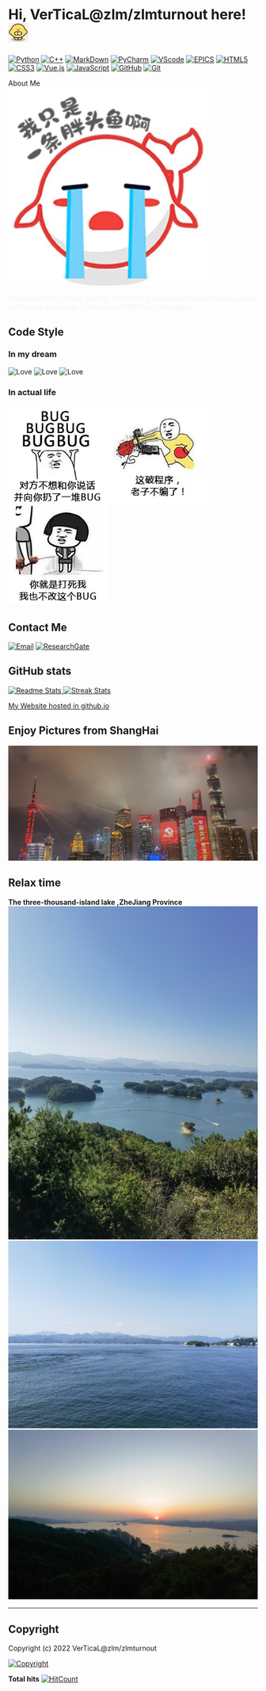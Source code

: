 <!--
**Github/zlmturnout~ This is my personal Github repository** its <README.md> (this file) appears on my GitHub profile.
-->
<!-- Title-->
# Hi, VerTicaL@zlm/zlmturnout here! <img src="/img/handrubber.gif" width="40" type="image/gif"/>
<!-- Coding Badges-->
[![Python](https://img.shields.io/badge/-Python%20-%233776AB?style=flat&logo=Python&logoColor=white)](https://www.python.org)
[![C++](https://img.shields.io/badge/-C%2FC%2B%2B%20-brightgreen?style=flat&logo=Claris)](https://www.stroustrup.com/)
[![MarkDown](https://img.shields.io/badge/-Markdown-ff69b4?style=flat&logo=Markdown)](https://markdown.com.cn/basic-syntax/)
[![PyCharm](https://img.shields.io/badge/-Pycharm-%2319A974?style=flat&logo=Pycharm)](https://www.jetbrains.com/pycharm/)
[![VScode](https://img.shields.io/badge/-VScode-%23007ACC?style=flat&logo=Visual%20Studio%20Code)](https://code.visualstudio.com/)
[![EPICS](https://img.shields.io/badge/-EPICS-informational?style=flat&logo=Co-op)](https://epics-controls.org/)
[![HTML5](https://img.shields.io/badge/-HTML5-e34c26?logo=html5&logoColor=white&style=flat)](https://www.w3.org)
[![CSS3](https://img.shields.io/badge/-CSS3-2965f1?logo=css3&logoColor=white&style=flat)](https://www.w3.org)
[![Vue.js](https://img.shields.io/badge/-Vue.js-4fc08d?logo=vuedotjs&logoColor=white&style=flat)](https://vuejs.org)
[![JavaScript](https://img.shields.io/badge/-JavaScript-F7DF1E?logo=javascript&logoColor=white&style=flat)](https://javascript.com)
[![GitHub](https://img.shields.io/badge/Source-Github-3481FE?style=flat&logo=GitHub)](https://github.com)
[![Git](https://img.shields.io/badge/-Git-f34f29?logo=git&logoColor=white&style=flat)](https://git-scm.com)

<a> About Me </a>  
![pangtouyu](/img/pangtouyu.png)

<font color=AliceBlue> **Welcome to my Github profile, Currently a movitated researcher/engineer in Chinese Academy of Sciences(CAS) from Shanghai.** </font>

## Code Style

### In my dream  

<!--**Commit with Love && Learn with Passion && Code with Paitence**-->

![Love](https://img.shields.io/badge/-Commit%20with%20Love-EF1970?style=for-the-badge&logo=Undertale) ![Love](https://img.shields.io/badge/-Learn%20with%20Passion-35aeeb?style=for-the-badge&logo=React&logoColor=white) ![Love](https://img.shields.io/badge/-Code%20with%20Paitence-ec5317?style=for-the-badge&logo=Odysee)

### In actual life

![BugBug](/img/BugBugBug.jpg)![NoCoding](/img/Nocoding.jpg) ![NoBug](/img/NoBug.jpg)

## Contact Me

[![Email](https://img.shields.io/badge/-Email-EA4335?logo=Gmail&logoColor=white&style=for-the-badge)](mailto:zlmturnout@gmail.com) [![ResearchGate](https://img.shields.io/badge/-ResearchGate-00CCBB?logo=ResearchGate&logoColor=white&style=for-the-badge)](https://www.researchgate.net/profile/Limin-Zhou-4)

## GitHub stats

[
  ![Readme Stats](https://github-readme-stats.vercel.app/api?username=zlmturnout&theme=dracula&show_icons=true)
  ![Streak Stats](https://github-readme-streak-stats.herokuapp.com/?user=zlmturnout&theme=react&border=e752f2&hide_border=false)
](https://github.com/zlmturnout)

[My Website hosted in github.io](https://zlmturnout.github.io/)

## Enjoy Pictures from ShangHai

![celebrate](/img/IMG_20210701_203624.jpg)

## Relax time

**The three-thousand-island lake ,ZheJiang Province**
![qiandaohu1](/img/IMG_20211004_085751.jpg)
![qiandaohu2](/img/IMG_20211003_143723.jpg)
![qiandaohu3](/img/IMG_20211003_173817.jpg)

---
## Copyright

Copyright (c) 2022 VerTicaL@zlm/zlmturnout  

[![Copyright](https://img.shields.io/badge/Copyright-BY--NC--SA%204.0-FBB040?style=flat&logo=Claris)](http://creativecommons.org/licenses/by-nc-sa/4.0/)



<!-- Visitors count-->
**Total hits** 
[![HitCount](https://hits.dwyl.com/zlmturnout/zlmturnout.svg?style=flat-square&show=unique)](http://hits.dwyl.com/zlmturnout/zlmturnout)
